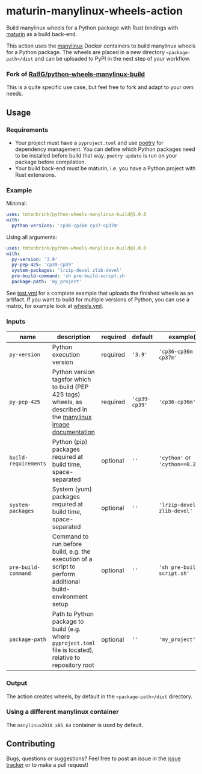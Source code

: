 # maturin-manylinux-wheels-action

Build manylinux wheels for a Python package with Rust bindings with [maturin](https://github.com/PyO3/maturin) as a build back-end.

This action uses the [manylinux](https://github.com/pypa/manylinux) Docker containers to
build manylinux wheels for a Python package. The wheels are placed in a
new directory `<package-path>/dist` and can be uploaded to PyPI in the next step of your workflow.

### Fork of [RalfG/python-wheels-manylinux-build](https://github.com/RalfG/python-wheels-manylinux-build)

This is a quite specific use case, but feel free to fork and adapt to your own needs.

## Usage

### Requirements

* Your project must have a `pyproject.toml` and use [poetry](https://github.com/python-poetry/poetry) for dependency management. You can define which Python packages need to be installed before build that way. `poetry update` is run on your package before compilation.
* Your build back-end must be maturin, i.e. you have a Python project with Rust extensions.

### Example
Minimal:

```yaml
uses: tmtenbrink/python-wheels-manylinux-build@1.0.0
with:
  python-versions: 'cp36-cp36m cp37-cp37m'
```

Using all arguments:

```yaml
uses: tmtenbrink/python-wheels-manylinux-build@1.0.0
with:
  py-version: '3.9'
  py-pep-425: 'cp39-cp39'
  system-packages: 'lrzip-devel zlib-devel'
  pre-build-command: 'sh pre-build-script.sh'
  package-path: 'my_project'
```

See
[test.yml](https://github.com/tmtenbrink/maturin-manylinux-wheels-action/.github/workflows/test.yml)
for a complete example that uploads the finished wheels as an artifact. If you want to build for multiple versions of Python, you can use a matrix, for example look at [wheels.yml](https://github.com/tmtenbrink/rustfrc/blob/main/.github/workflows/wheels.yml).


### Inputs

| name | description | required | default | example(s) |
| - | - | - | - | - |
| `py-version` | Python execution version | required | `'3.9'` | `'cp36-cp36m cp37-cp37m'` |
| `py-pep-425` | Python version tagsfor which to build (PEP 425 tags) wheels, as described in the [manylinux image documentation](https://github.com/pypa/manylinux) | required | `'cp39-cp39'` | `'cp36-cp36m'` |
| `build-requirements` | Python (pip) packages required at build time, space-separated | optional | `''` | `'cython'` or `'cython==0.29.14'` |
| `system-packages` | System (yum) packages required at build time, space-separated | optional | `''` | `'lrzip-devel zlib-devel'` |
| `pre-build-command` | Command to run before build, e.g. the execution of a script to perform additional build-environment setup | optional | `''` | `'sh pre-build-script.sh'` |
| `package-path` | Path to Python package to build (e.g. where `pyproject.toml` file is located), relative to repository root | optional | `''` | `'my_project'` |

### Output
The action creates wheels, by default in the `<package-path>/dist` directory. 

### Using a different manylinux container
The `manylinux2010_x86_64` container is used by default. 

## Contributing
Bugs, questions or suggestions? Feel free to post an issue in the
[issue tracker](https://github.com/RalfG/python-wheels-manylinux-build/issues)
or to make a pull request!
